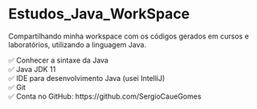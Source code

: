 # Estudos_Java_WorkSpace

<p>Compartilhando minha workspace com os códigos gerados em cursos e laboratórios, utilizando a linguagem Java.</p>
<p>
✅ Conhecer a sintaxe da Java<br>
✅ Java JDK 11<br>
✅ IDE para desenvolvimento Java (usei IntelliJ)<br>
✅ Git<br>
✅ Conta no GitHub: https://github.com/SergioCaueGomes<br>
</p>
